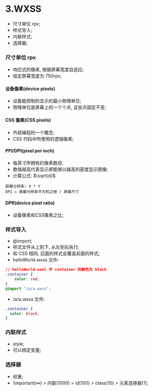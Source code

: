 # 3.WXSS
- 尺寸单位 rpx;
- 样式导入;
- 内联样式;
- 选择器;

### 尺寸单位 rpx
- 响应式的像素, 根据屏幕宽度自适应;
- 规定屏幕宽度为 750rpx;

#### 设备像素(device pixels)
- 设备能控制的显示的最小物理单位;
- 物理单位是屏幕上的一个个点, 这些点固定不变;
#### CSS 像素(CSS pixels)
- 外部编程的一个概念;
- CSS 代码中所使用的逻辑像素;
#### PPI/DPI(pixel per inch)
- 每英寸所拥有的像素数目;
- 数值越高代表显示屏能够以越高的密度显示图像;
- 计算公式: $\sqrt{d}$
```
屏幕分辨率: X * Y
DPI = 屏幕分辨率平方和之根 / 屏幕尺寸
```
#### DPR(device pixel ratio)
- 设备像素和CSS像素之比;

### 样式导入
- @import;
- 样式文件从上到下, 从左到右执行;
- 和 CSS 相同, 后面的样式会覆盖前面的样式;
- helloWorld.wxss 文件: 
```css
// helloWorld.wxml 中 container 的颜色为 black
.container {
    color: red;
}
@import "/a/a.wxss";

```
- /a/a.wxss 文件:
```css
.container {
  color: black;
}
```

### 内联样式
- style;
- 可以绑定变量;

### 选择器
- 权重;
- !important(∞) > 内联(1000) > id(100) > class(10) > 元素选择器(1);
